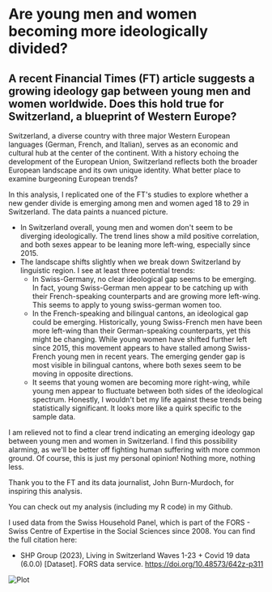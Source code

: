 # Are young men and women becoming more ideologically divided?

## A recent Financial Times (FT) article suggests a growing ideology gap between young men and women worldwide. Does this hold true for Switzerland, a blueprint of Western Europe?

Switzerland, a diverse country with three major Western European languages (German, French, and Italian), serves as an economic and cultural hub at the center of the continent. With a history echoing the development of the European Union, Switzerland reflects both the broader European landscape and its own unique identity. What better place to examine burgeoning European trends?

In this analysis, I replicated one of the FT's studies to explore whether a new gender divide is emerging among men and women aged 18 to 29 in Switzerland. The data paints a nuanced picture. 

* In Switzerland overall, young men and women don't seem to be diverging ideologically. The trend lines show a mild positive correlation, and both sexes appear to be leaning more left-wing, especially since 2015.
* The landscape shifts slightly when we break down Switzerland by linguistic region. I see at least three potential trends:
  * In Swiss-Germany, no clear ideological gap seems to be emerging. In fact, young Swiss-German men appear to be catching up with their French-speaking counterparts and are growing more left-wing. This seems to apply to young swiss-german women too.
  * In the French-speaking and bilingual cantons, an ideological gap could be emerging. Historically, young Swiss-French men have been more left-wing than their German-speaking counterparts, yet this might be changing. While young women have shifted further left since 2015, this movement appears to have stalled among Swiss-French young men in recent years. The emerging gender gap is most visible in bilingual cantons, where both sexes seem to be moving in opposite directions.
  * It seems that young women are becoming more right-wing, while young men appear to fluctuate between both sides of the ideological spectrum. Honestly, I wouldn't bet my life against these trends being statistically significant. It looks more like a quirk specific to the sample data.

I am relieved not to find a clear trend indicating an emerging ideology gap between young men and women in Switzerland. I find this possibility alarming, as we'll be better off fighting human suffering with more common ground. Of course, this is just my personal opinion! Nothing more, nothing less.

Thank you to the FT and its data journalist, John Burn-Murdoch, for inspiring this analysis.

You can check out my analysis (including my R code) in my Github.

I used data from the Swiss Household Panel, which is part of the FORS - Swiss Centre of Expertise in the Social Sciences since 2008. You can find the full citation here:
* SHP Group (2023), Living in Switzerland Waves 1-23 + Covid 19 data (6.0.0) [Dataset]. FORS data service. https://doi.org/10.48573/642z-p311



![Plot](https://github.com/Dunadan1997/ad-hoc-pol-youth-ideological-gap/blob/main/Pol_YouthIdeologicalGap_20240128_ve02.jpeg)

